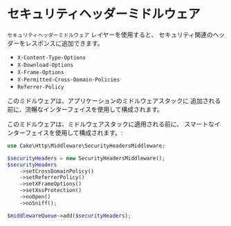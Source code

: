 # セキュリティヘッダーミドルウェア

`セキュリティヘッダーミドルウェア` レイヤーを使用すると、
セキュリティ関連のヘッダーをレスポンスに追加できます。

- `X-Content-Type-Options`
- `X-Download-Options`
- `X-Frame-Options`
- `X-Permitted-Cross-Domain-Policies`
- `Referrer-Policy`

このミドルウェアは、アプリケーションのミドルウェアスタックに
追加される前に、流暢なインターフェイスを使用して構成されます。

このミドルウェアは、ミドルウェアスタックに適用される前に、
スマートなインターフェイスを使用して構成されます。:

``` php
use Cake\Http\Middleware\SecurityHeadersMiddleware;

$securityHeaders = new SecurityHeadersMiddleware();
$securityHeaders
    ->setCrossDomainPolicy()
    ->setReferrerPolicy()
    ->setXFrameOptions()
    ->setXssProtection()
    ->noOpen()
    ->noSniff();

$middlewareQueue->add($securityHeaders);
```
